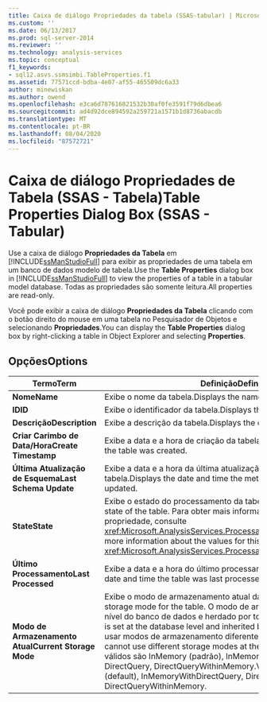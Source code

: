 ```yaml
---
title: Caixa de diálogo Propriedades da tabela (SSAS-tabular) | Microsoft Docs
ms.custom: ''
ms.date: 06/13/2017
ms.prod: sql-server-2014
ms.reviewer: ''
ms.technology: analysis-services
ms.topic: conceptual
f1_keywords:
- sql12.asvs.ssmsimbi.TableProperties.f1
ms.assetid: 77571ccd-bdba-4e07-af55-465509dc6a33
author: minewiskan
ms.author: owend
ms.openlocfilehash: e3ca6d787616821532b30af0fe3591f79d6dbea6
ms.sourcegitcommit: ad4d92dce894592a259721a1571b1d8736abacdb
ms.translationtype: MT
ms.contentlocale: pt-BR
ms.lasthandoff: 08/04/2020
ms.locfileid: "87572721"
---
```

# <a name="table-properties-dialog-box-ssas---tabular"></a><span data-ttu-id="4d540-102">Caixa de diálogo Propriedades de Tabela (SSAS - Tabela)</span><span class="sxs-lookup"><span data-stu-id="4d540-102">Table Properties Dialog Box (SSAS - Tabular)</span></span>
  <span data-ttu-id="4d540-103">Use a caixa de diálogo **Propriedades da Tabela** em [!INCLUDE[ssManStudioFull](../includes/ssmanstudiofull-md.md)] para exibir as propriedades de uma tabela em um banco de dados modelo de tabela.</span><span class="sxs-lookup"><span data-stu-id="4d540-103">Use the **Table Properties** dialog box in [!INCLUDE[ssManStudioFull](../includes/ssmanstudiofull-md.md)] to view the properties of a table in a tabular model database.</span></span> <span data-ttu-id="4d540-104">Todas as propriedades são somente leitura.</span><span class="sxs-lookup"><span data-stu-id="4d540-104">All properties are read-only.</span></span>  
  
 <span data-ttu-id="4d540-105">Você pode exibir a caixa de diálogo **Propriedades da Tabela** clicando com o botão direito do mouse em uma tabela no Pesquisador de Objetos e selecionando **Propriedades**.</span><span class="sxs-lookup"><span data-stu-id="4d540-105">You can display the **Table Properties** dialog box by right-clicking a table in Object Explorer and selecting **Properties**.</span></span>  
  
## <a name="options"></a><span data-ttu-id="4d540-106">Opções</span><span class="sxs-lookup"><span data-stu-id="4d540-106">Options</span></span>  
  
|<span data-ttu-id="4d540-107">Termo</span><span class="sxs-lookup"><span data-stu-id="4d540-107">Term</span></span>|<span data-ttu-id="4d540-108">Definição</span><span class="sxs-lookup"><span data-stu-id="4d540-108">Definition</span></span>|  
|----------|----------------|  
|<span data-ttu-id="4d540-109">**Nome**</span><span class="sxs-lookup"><span data-stu-id="4d540-109">**Name**</span></span>|<span data-ttu-id="4d540-110">Exibe o nome da tabela.</span><span class="sxs-lookup"><span data-stu-id="4d540-110">Displays the name of the table.</span></span>|  
|<span data-ttu-id="4d540-111">**ID**</span><span class="sxs-lookup"><span data-stu-id="4d540-111">**ID**</span></span>|<span data-ttu-id="4d540-112">Exibe o identificador da tabela.</span><span class="sxs-lookup"><span data-stu-id="4d540-112">Displays the identifier of the table.</span></span>|  
|<span data-ttu-id="4d540-113">**Descrição**</span><span class="sxs-lookup"><span data-stu-id="4d540-113">**Description**</span></span>|<span data-ttu-id="4d540-114">Exibe a descrição da tabela.</span><span class="sxs-lookup"><span data-stu-id="4d540-114">Displays the description of the table.</span></span>|  
|<span data-ttu-id="4d540-115">**Criar Carimbo de Data/Hora**</span><span class="sxs-lookup"><span data-stu-id="4d540-115">**Create Timestamp**</span></span>|<span data-ttu-id="4d540-116">Exibe a data e a hora de criação da tabela.</span><span class="sxs-lookup"><span data-stu-id="4d540-116">Displays the date and time the table was created.</span></span>|  
|<span data-ttu-id="4d540-117">**Última Atualização de Esquema**</span><span class="sxs-lookup"><span data-stu-id="4d540-117">**Last Schema Update**</span></span>|<span data-ttu-id="4d540-118">Exibe a data e a hora da última atualização dos metadados da tabela.</span><span class="sxs-lookup"><span data-stu-id="4d540-118">Displays the date and time the metadata for the table was last updated.</span></span>|  
|<span data-ttu-id="4d540-119">**State**</span><span class="sxs-lookup"><span data-stu-id="4d540-119">**State**</span></span>|<span data-ttu-id="4d540-120">Exibe o estado do processamento da tabela.</span><span class="sxs-lookup"><span data-stu-id="4d540-120">Displays the processing state of the table.</span></span> <span data-ttu-id="4d540-121">Para obter mais informações sobre os valores dessa propriedade, consulte <xref:Microsoft.AnalysisServices.ProcessableMajorObject.State%2A>.</span><span class="sxs-lookup"><span data-stu-id="4d540-121">For more information about the values for this property, see <xref:Microsoft.AnalysisServices.ProcessableMajorObject.State%2A>.</span></span>|  
|<span data-ttu-id="4d540-122">**Último Processamento**</span><span class="sxs-lookup"><span data-stu-id="4d540-122">**Last Processed**</span></span>|<span data-ttu-id="4d540-123">Exibe a data e a hora do último processamento da tabela.</span><span class="sxs-lookup"><span data-stu-id="4d540-123">Displays the date and time the table was last processed.</span></span>|  
|<span data-ttu-id="4d540-124">**Modo de Armazenamento Atual**</span><span class="sxs-lookup"><span data-stu-id="4d540-124">**Current Storage Mode**</span></span>|<span data-ttu-id="4d540-125">Exibe o modo de armazenamento atual da tabela.</span><span class="sxs-lookup"><span data-stu-id="4d540-125">Displays the current storage mode for the table.</span></span> <span data-ttu-id="4d540-126">O modo de armazenamento é definido em nível do banco de dados e herdado por todas as tabelas.</span><span class="sxs-lookup"><span data-stu-id="4d540-126">Storage mode is set at the database level and inherited by all tables.</span></span> <span data-ttu-id="4d540-127">Você não pode usar modos de armazenamento diferentes no nível de tabela.</span><span class="sxs-lookup"><span data-stu-id="4d540-127">You cannot use different storage modes at the table level.</span></span> <span data-ttu-id="4d540-128">Os valores válidos são InMemory (padrão), InMemoryWithDirectQuery, DirectQuery, DirectQueryWithinMemory.</span><span class="sxs-lookup"><span data-stu-id="4d540-128">Valid values are InMemory (default), InMemoryWithDirectQuery, DirectQuery, DirectQueryWithinMemory.</span></span>|  
  
  
